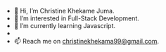 - 👋 Hi, I’m Christine Khekame Juma.
- 👀 I’m interested in Full-Stack Development.
- 🌱 I’m currently learning Javascript.
- 
- 📫 Reach me on christinekhekama99@gmail.com.

<!---
Christine-M9/Christine-M9 is a ✨ special ✨ repository because its `README.md` (this file) appears on your GitHub profile.
You can click the Preview link to take a look at your changes.
--->
